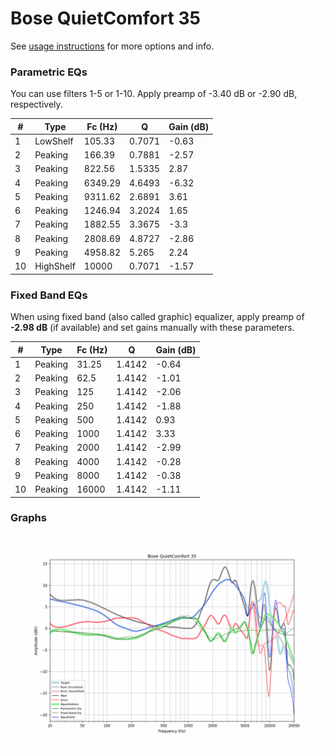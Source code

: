 # Bose QuietComfort 35
See [usage instructions](https://github.com/jaakkopasanen/AutoEq#usage) for more options and info.

### Parametric EQs
You can use filters 1-5 or 1-10. Apply preamp of -3.40 dB or -2.90 dB, respectively.

|   # | Type      |   Fc (Hz) |      Q |   Gain (dB) |
|-----|-----------|-----------|--------|-------------|
|   1 | LowShelf  |    105.33 | 0.7071 |       -0.63 |
|   2 | Peaking   |    166.39 | 0.7881 |       -2.57 |
|   3 | Peaking   |    822.56 | 1.5335 |        2.87 |
|   4 | Peaking   |   6349.29 | 4.6493 |       -6.32 |
|   5 | Peaking   |   9311.62 | 2.6891 |        3.61 |
|   6 | Peaking   |   1246.94 | 3.2024 |        1.65 |
|   7 | Peaking   |   1882.55 | 3.3675 |       -3.3  |
|   8 | Peaking   |   2808.69 | 4.8727 |       -2.86 |
|   9 | Peaking   |   4958.82 | 5.265  |        2.24 |
|  10 | HighShelf |  10000    | 0.7071 |       -1.57 |

### Fixed Band EQs
When using fixed band (also called graphic) equalizer, apply preamp of **-2.98 dB** (if available) and set gains manually with these parameters.

|   # | Type    |   Fc (Hz) |      Q |   Gain (dB) |
|-----|---------|-----------|--------|-------------|
|   1 | Peaking |     31.25 | 1.4142 |       -0.64 |
|   2 | Peaking |     62.5  | 1.4142 |       -1.01 |
|   3 | Peaking |    125    | 1.4142 |       -2.06 |
|   4 | Peaking |    250    | 1.4142 |       -1.88 |
|   5 | Peaking |    500    | 1.4142 |        0.93 |
|   6 | Peaking |   1000    | 1.4142 |        3.33 |
|   7 | Peaking |   2000    | 1.4142 |       -2.99 |
|   8 | Peaking |   4000    | 1.4142 |       -0.28 |
|   9 | Peaking |   8000    | 1.4142 |       -0.38 |
|  10 | Peaking |  16000    | 1.4142 |       -1.11 |

### Graphs
![](./Bose%20QuietComfort%2035.png)
